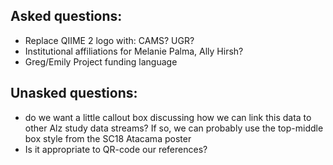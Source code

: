## Asked questions:
- Replace QIIME 2 logo with: CAMS? UGR?
- Institutional affiliations for Melanie Palma, Ally Hirsh?
- Greg/Emily Project funding language

## Unasked questions:
- do we want a little callout box discussing how we can link this data to other Alz study data streams? If so, we can probably use the top-middle box style from the SC18 Atacama poster
- Is it appropriate to QR-code our references?